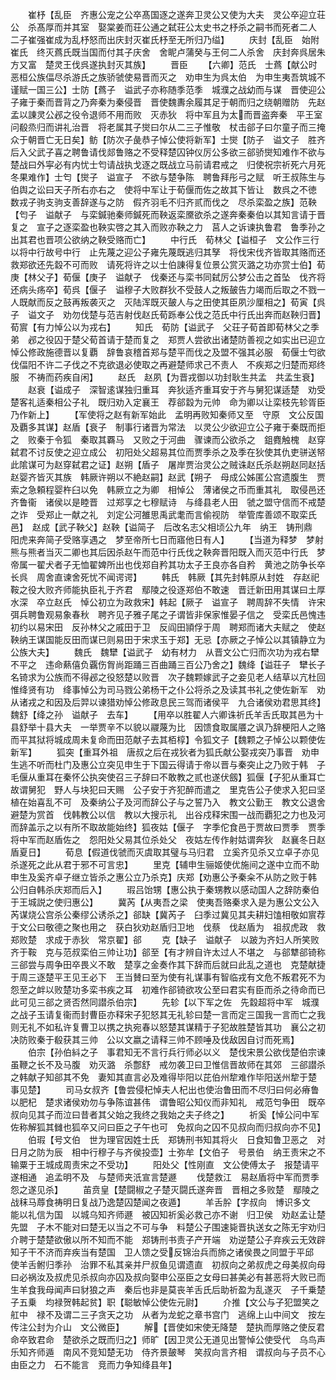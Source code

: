 <!-- { "loadSidebar": true } -->
　　崔杼【乱臣　齐惠公宠之公卒髙国逐之遂奔卫灵公又使为大夫　灵公卒迎立荘公　杀髙厚而并其室　娶棠姜而荘公通之弑荘公太史书之杼杀之嗣书而死者二人　二子崔强崔成为乱杼怒而出庆封灭崔氏杼至无所归乃缢】
　　庆封【乱臣　始附崔氏　终灭蔿氏既当国而付其子庆舍　舍眤卢蒲癸与王何二人杀舍　庆封奔呉居朱方又富　楚灵王伐呉遂执封灭其族】
　　晋臣
　　【六卿】范氏　士蔿【献公时恶桓公族偪尽杀游氏之族骄虢使易晋而灭之　劝申生为呉太伯　为申生夷吾筑城不谨赋一国三公】士防【蔿子　谥武子亦称随季范季　城濮之战幼而与谋　晋使迎公子雍于秦而晋背之乃奔秦为秦侵晋　晋使魏夀余履其足于朝而归之绕朝赠防　先赵孟以諌灵公邲之役令退师不用而败　灭赤狄　将中军且为太而晋盗奔秦　平王室问殽烝归而讲礼治晋　将老属其子爕曰尔从二三子惟敬　杖击郤子曰尔童子而三掩众于朝晋亡无日矣】鲂【防次子彘恭子悼公使将新军】士爕【防子　谥文子　胜齐后入父武子喜之聘鲁请伐郯鲁赂之不受释楚囚钟仪厉公多欲三郤骄爕知难作不欲与楚战曰外寜必有内忧士匄请战执戈逐之既战立马前请君戒之　归使祝宗祈死六月死冬果难作】士匄【爕子　谥宣子　不欲与楚争陈　聘鲁拜彤弓之赋　听王叔陈生与伯舆之讼曰天子所右亦右之　使将中军让于荀偃而佐之故其下皆让　数呉之不徳　数戎子驹支驹支善辞遂与之防　假齐羽毛不归齐贰而伐之　尽杀栾盈之族】范鞅【匄子　谥献子　与栾鍼驰秦师鍼死而鞅返栾黡欲杀之遂奔秦秦伯以其知言请于晋复之　宣子之逐栾盈也鞅实啓之其入而败亦鞅之力　莒人之诉谏执鲁君　鲁季孙之出其君也晋项公欲纳之鞅受赂而亡】
　　中行氏　荀林父【谥桓子　文公作三行以将中行故号中行　止先蔑之迎公子雍先蔑既逃归其孥　将伐宋伐齐皆取其赂而还救郑欲还先縠不可而败　请死将许之以士伯諌得复位景公赏灭潞之功亦赏士伯】荀庚【林父子】荀偃【庚子　谥献子　伐秦还与栾书同弑厉公梦公击之首坠　伐齐将还病头疡卒】荀呉【偃子　谥穆子大败群狄不受鼓人之叛皷告力竭而后取之不戮一人既献而反之鼓再叛袭灭之　灭陆浑既灭皷人与之田使其臣夙沙厘相之】荀寅【呉子　谥文子　劝勿伐楚与范吉射伐赵氏荀跞奉公伐之范氏中行氏出奔而赵鞅归晋】荀賔【有力悼公以为戎右】
　　知氏　荀防【谥武子　父荘子荀首即荀林父之季弟　邲之役囚于楚父荀首请于楚而复之　郑贾人尝欲出诸楚防善视之如实出已迎立悼公修政施德晋以复覇　辞鲁哀稽首郑与楚平而伐之及盟不强其必服　荀偃士匄欲伐偪阳不许二子伐之不克欲退必使取之再避楚师求己不责人　不疾郑之归楚而郑终服　不祷而药疾自闲】
　　赵氏　赵夙【为晋戎御以功封耿生共孟　共孟生衰】
　　赵衰【谥成子　深智逺谋独归重耳　奔狄适齐重耳安于齐与舅犯谋适楚　劝受楚客礼适秦相公子礼　既归劝入定襄王　荐郤縠为元帅　命为卿以让栾枝先轸胥臣乃作新上】
　　【军使将之赵有新军始此　孟明再败知秦师又至　守原　文公反国及覇多其谋】赵盾【衰子　制事行诸晋为常法　以灵公少欲迎立公子雍于秦既而拒之　败秦于令狐　秦取其覉马　又败之于河曲　骤谏而公欲杀之　鉏麑触槐　赵穿弑君不讨反使之迎立成公　初阳处父超易其位而贾季杀之及季在狄使其仇吏骈送帑此隂谋可为赵穿弑君之证】赵朔【盾子　屠岸贾治灵公之贼诛赵氏杀赵朔赵同赵括赵婴齐皆灭其族　韩厥许朔以不絶赵嗣】赵武【朔子　母成公姊匿公宫遗腹生　贾索之急頼程婴杵臼以免　韩厥立之为卿　相悼公　薄诸侯之币而重其礼　取侵邑还齐鲁衞　诸侯以是睦晋　过郑享之七穆赋诗　与绛县老人田　虢之盟守信而不戒楚之诈　受郑止一献之礼　刘定公河雒思禹武耄而言偷视防　举管库善颂不取栾氏邑】　赵成【武子鞅父】赵鞅【谥简子　后改名志父相顷公九年　纳王　铸刑鼎　阳虎来奔简子受赂享遇之　梦至帝所七日而寤他日有人】
　　【当道为释梦　梦射熊与熊者当灭二卿也其后因杀赵午而范中行氏伐之鞅奔晋阳既入而灭范中行氏　梦帝属一翟犬者子无恤翟婢所出也伐郑自矜其功太子王良亦各自矜　黄池之防争长卒长呉　周舍直谏舍死忧不闻谔谔】
　　韩氏　韩厥【其先封韩原从封姓　存赵祀　鞍之役大败齐师能执臣礼于齐君　鄢陵之役逐郑伯不敢速　晋迁新田用其谋曰土厚水深　卒立赵氏　悼公初立为政救宋】韩起【厥子　谥宣子　聘周辞不失情　许宋弭兵聘鲁观易象春秋　聘齐见子雅子尾之子谓皆非保家惟晏子信之　受栾氏邑愧违初约以易宋田　反孙林父之戚田于卫　反阎田頴俘于周　聘郑而诸大夫赋之　使赵鞅纳王谋国能反田而谋已则易田于宋求玉于郑】无忌【亦厥之子悼公以其镇静立为公族大夫】
　　魏氏　魏犫【谥武子　幼有材力　从晋文公亡归而次功为戎右犫不平之　违命爇僖负覊伤胷尚距踊三百曲踊三百公乃舍之】魏绛【谥荘子　犫长子名锜求为公族而不得邲之役怒楚以败晋　次子魏颗嫁武子之妾见老人结草以亢杜回　惟绛贤有功　绛事悼公为司马戮公弟杨干之仆公将杀之及读其书礼之使佐新军　劝从诸戎之和因及后羿以谏猎劝悼公修政息民三驾而诸侯平　九合诸侯劝君思其终】魏舒【绛之孙　谥献子　去车】
　　【用卒以胜翟人六卿诛祈氏羊舌氏取其邑为十县舒举十县大夫　一举贾辛不以貌以鬷蔑为比　因馈食取属餍之讽乃辞梗阳人之赂而平其狱将城成周未复命而田范献子去其栢椁】令狐文子【魏颗之子悼公以颗使佐新军】
　　狐突【重耳外祖　唐叔之后在戎狄者为狐氏献公娶戎突乃事晋　劝申生逃不听而杜门及惠公立突见申生于下国云得请于帝以晋与秦突止之乃败于韩　子毛偃从重耳在秦怀公执突使召三子辞曰不敢教之贰也遂伏劔】狐偃【子犯从重耳亡故谓舅犯　野人与块犯曰天赐　公子安于齐犯醉而遣之　里克告公子使求入犯曰坚植在始喜乱不可　及秦纳公子及河而辞公子与之誓乃入　教文公勤王　教文公退舍避楚为赏首　伐韩教公以信　教以大搜示礼　出谷戍释宋围一战而覇犯之力也及河而辞盖示之以有所不取故能始终】狐夜姑【偃子　字季佗食邑于贾故曰贾季　贾季将中军而赵盾佐之　怨阳处父易其位杀处父　夜姑左传作射姑谓奔狄　赵襄冬日赵盾夏日】
　　荀息【假道伐虢而灭虞取其璧与马归君　立奚齐见杀又立卓子亦见杀遂死之此从君于邪不可言忠】
　　里克【辅申生骊姬使优施间之遂中立而不助申生及奚齐卓子继立皆杀之惠公立乃杀克】庆郑【劝惠公予秦籴不从防之败于韩　公归自韩杀庆郑而后入】
　　瑕吕饴甥【惠公执于秦甥教以感动国人之辞防秦伯于王城説之使归惠公】
　　冀芮【从夷吾之梁　使夷吾赂秦求入是为惠公文公入芮谋烧公宫杀公秦缪公诱杀之】郤缺【冀芮子　臼季过冀见其夫耕妇馌相敬如賔荐于文公曰敬德之聚也用之　获白狄劝赵盾归卫地　伐蔡　伐赵盾为　祖叔虎政　救郑败楚　求成于赤狄　常京翟】郤
　　克【缺子　谥献子　以跛为齐妇人所笑败齐于鞍　克与范叔栾伯三帅让功】郤至【有才辨自许太过人不堪之　与郤犨郤锜称三郤尝与周争田卒畏义不敢　楚享之金奏作其下辞而后就曰此乱之道也　克楚献捷于周三逐楚平王见王必下　王当賛曰至为使有礼谋事有智临戎有文危不叛君死不为怨至之衅以败楚功多栾书疾之耳　初难作郤锜欲攻公至曰君实有臣而杀之待命而已此可见三郤之贤否然同譛杀伯宗】
　　先轸【以下军之佐　先縠超将中军　城濮之战子玉请复衞而封曹臣亦释宋子犯怒其无礼轸曰楚一言而定三国我一言而亡之我则无礼不如私许复曹卫以携之执宛春以怒楚其谋精于子犯故胜楚皆其功　襄公之初决防败秦于殽获其三帅　公以文嬴之请释三帅不顾唾及伐敌因自讨而死焉】
　　伯宗【孙伯紏之子　事君知无不言行兵行师必以义　楚伐宋景公欲伐楚伯宗谏虽鞭之长不及马腹　劝灭潞　杀鄷舒　戒勿袭卫曰卫惟信晋故师在其郊　三郤譛杀之韩献子知郤其不免　妻知其直言必及难得毕阳以芘伯州犂难作毕阳送州犂于楚　事见楚】
　　司马女叔齐【鲁尝侵杞悼夫人杞出也使治鲁田而不尽归曰何必瘠鲁以肥杞　楚求诸侯劝勿与争陈谊甚伟　谓鲁昭公知仪而非知礼　戒范匄争田　既卒叔向见其子而泣曰昔者其父始之我终之我始之夫子终之】
　　祈奚【悼公问中军佐称解狐其雠也狐卒又问曰臣之子午也可　免叔向之囚不见叔向而归叔向亦不见】
　　伯瑕【号文伯　世为理官因姓士氏　郑铸刑书知其将火　日食知鲁卫恶之　对日月之防为辰　相中行穆子与齐侯投壶】士弥牟【文伯子　号景伯　纳王责宋之不输粟于王城成周责宋之不受功】
　　阳处父【性刚直　文公使傅太子　报楚请平遂相通　追孟明不及　与楚师夹汦宣言楚遯
　　伐楚救江　易赵盾将中军而贾季怨之遂见杀】
　　苖贲皇【楚闘椒之子楚灭闘氏遂奔晋　晋相之多败楚　鄢陵之战秣马蓐食祷明日复战乃逸楚囚楚闻之夜遁】
　　羊舌肸【字叔向　博识多文　能以礼信为国　以城乌知齐师遯　被囚知祈奚必救己亦不谢　归卫侯　劝赵孟让楚先盟　子木不能对曰楚无以当之不可与争　料楚公子围速毙晋执送女之陈无宇劝归　介聘于楚楚欲傲以所不知而不能　郑铸刑书责子产开端　劝逆楚公子弃疾云无效辟　知子干不济而弃疾当有楚国　卫人馈之受反锦治兵而斾之诸侯畏之同盟于平邱　使羊舌鲋归季孙　治罪不私其亲并尸叔鱼见谓遗直　初叔向之弟叔虎之母美叔向母曰必祸汝及叔虎见杀叔向亦囚及叔向娶申公巫臣之女母曰甚美必有甚恶将大败已而生羊食我母闻声曰豺狼之声　秦后也非是莫丧羊舌氏后助祈盈为乱遂灭　子千乗楚子五乗　均禄贺韩起贫】职【聪敏悼公使佐元尉】
　　介推【文公与子犯盟笑之舡中　禄不及谓二三子贪天之功　从者为龙蛇之章书宫门　逃绵上山中间文　按左传注公封为介山　文公微臣】
　　解【晋使如宋使无降楚　楚执而厚赂之使反君命卒致君命　楚欲杀之既而归之】师旷【因卫灵公无道见出警悼公使受代　乌鸟声乐知齐师遁　南风不竞知楚无功　侍齐景皷琴　笑叔向言齐相　谓叔向与子员不心由臣之力　石不能言　竞而力争知绛县年】
